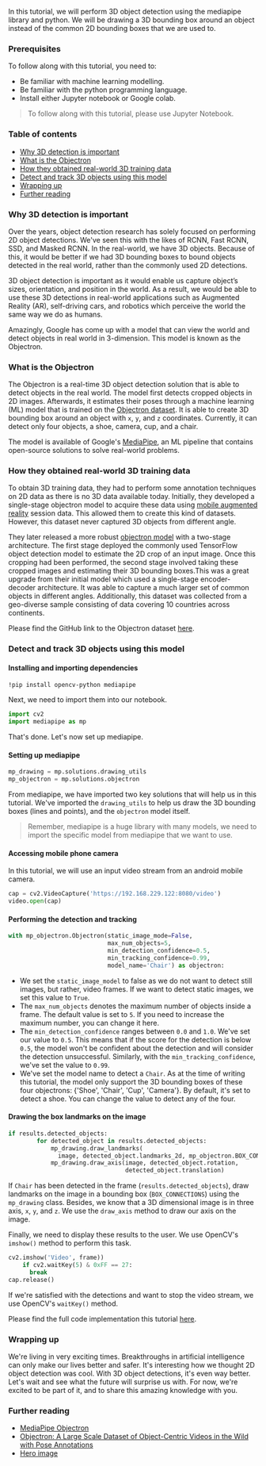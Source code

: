 In this tutorial, we will perform 3D object detection using the mediapipe library and python. We will be drawing a 3D bounding box around an object instead of the common 2D bounding boxes that we are used to.

### Prerequisites
To follow along with this tutorial, you need to:
- Be familiar with machine learning modelling.
- Be familiar with the python programming language.
- Install either Jupyter notebook or Google colab.
> To follow along with this tutorial, please use Jupyter Notebook.

### Table of contents
- [Why 3D detection is important](#why-3d-detection-is-important)
- [What is the Objectron](#what-is-the-objectron)
- [How they obtained real-world 3D training data](#how-they-obtained-real-world-3d-training-data)
- [Detect and track 3D objects using this model](#detect-and-track-3d-objects-using-this-model)
- [Wrapping up](#wrapping-up)
- [Further reading](#further-reading)

### Why 3D detection is important
Over the years, object detection research has solely focused on performing 2D object detections. We've seen this with the likes of RCNN, Fast RCNN, SSD, and Masked RCNN. In the real-world, we have 3D objects. Because of this, it would be better if we had 3D bounding boxes to bound objects detected in the real world, rather than the commonly used 2D detections. 

3D object detection is important as it would enable us capture object’s sizes, orientation, and position in the world. As a result, we would be able to use these 3D detections in real-world applications such as Augmented Reality (AR), self-driving cars, and robotics which perceive the world the same way we do as humans.

Amazingly, Google has come up with a model that can view the world and detect objects in real world in 3-dimension. This model is known as the Objectron.

### What is the Objectron

The Objectron is a real-time 3D object detection solution that is able to detect objects in the real world. The model first detects cropped objects in 2D images. Afterwards, it estimates their poses through a machine learning (ML) model that is trained on the [Objectron dataset](https://github.com/google-research-datasets/Objectron). It is able to create 3D bounding box around an object with `x`, `y`, and `z` coordinates. Currently, it can detect only four objects, a shoe, camera, cup, and a chair.

The model is available of Google's [MediaPipe](https://google.github.io/mediapipe/solutions/objectron), an ML pipeline that contains open-source solutions to solve real-world problems. 

### How they obtained real-world 3D training data
To obtain 3D training data, they had to perform some annotation techniques on 2D data as there is no 3D data available today. Initially, they developed a single-stage objectron model to acquire these data using [mobile augmented reality](https://ai.googleblog.com/2020/03/real-time-3d-object-detection-on-mobile.html) session data. This allowed them to create this kind of datasets. However, this dataset never captured 3D objects from different angle. 

They later released a more robust [objectron model](https://ai.googleblog.com/2020/11/announcing-objectron-dataset.html) with a two-stage architecture. The first stage deployed the commonly used TensorFlow object detection model to estimate the 2D crop of an input image. Once this cropping had been performed, the second stage involved taking these cropped images and estimating their 3D bounding boxes.This was a great upgrade from their initial model which used a single-stage encoder-decoder architecture. It was able to capture a much larger set of common objects in different angles. Additionally, this dataset was collected from a geo-diverse sample consisting of data covering 10 countries across continents.

Please find the GitHub link to the Objectron dataset [here](https://github.com/google-research-datasets/Objectron).

### Detect and track 3D objects using this model

#### Installing and importing dependencies

```bash
!pip install opencv-python mediapipe
```
Next, we need to import them into our notebook.

```python
import cv2
import mediapipe as mp
```
That's done. Let's now set up mediapipe.

#### Setting up mediapipe

```python
mp_drawing = mp.solutions.drawing_utils
mp_objectron = mp.solutions.objectron
```

From mediapipe, we have imported two key solutions that will help us in this tutorial. We've imported the `drawing_utils` to help us draw the 3D bounding boxes (lines and points), and the `objectron` model itself. 
> Remember, mediapipe is a huge library with many models, we need to import the specific model from mediapipe that we want to use.

#### Accessing mobile phone camera

In this tutorial, we will use an input video stream from an android mobile camera.  

```python
cap = cv2.VideoCapture('https://192.168.229.122:8080/video')
video.open(cap)
```
#### Performing the detection and tracking

```python
with mp_objectron.Objectron(static_image_mode=False,
                            max_num_objects=5,
                            min_detection_confidence=0.5,
                            min_tracking_confidence=0.99,
                            model_name='Chair') as objectron:
```

- We set the `static_image_model` to false as we do not want to detect still images, but rather, video frames. If we want to detect static images, we set this value to `True`.
- The `max_num_objects` denotes the maximum number of objects inside a frame. The default value is set to `5`. If you need to increase the maximum number, you can change it here.
- The `min_detection_confidence` ranges between `0.0` and `1.0`. We've set our value to `0.5`. This means that if the score for the detection is below `0.5`, the model won't be confident about the detection and will consider the detection unsuccessful. Similarly, with the `min_tracking_confidence`, we've set the value to `0.99`.
- We've set the model name to detect a `Chair`. As at the time of writing this tutorial, the model only support the 3D bounding boxes of these four objectrons: {'Shoe', 'Chair', 'Cup', 'Camera'}. By default, it's set to detect a shoe. You can change the value to detect any of the four. 

#### Drawing the box landmarks on the image

```python
if results.detected_objects:
        for detected_object in results.detected_objects:
            mp_drawing.draw_landmarks(
              image, detected_object.landmarks_2d, mp_objectron.BOX_CONNECTIONS)
            mp_drawing.draw_axis(image, detected_object.rotation,
                                 detected_object.translation)
```
If `Chair` has been detected in the frame (`results.detected_objects`), draw landmarks on the image in a bounding box (`BOX_CONNECTIONS`) using the `mp_drawing` class. Besides, we know that a 3D dimensional image is in three axis, `x`, `y`, and `z`. We use the `draw_axis` method to draw our axis on the image.

Finally, we need to display these results to the user. We use OpenCV's `imshow()` method to perform this task. 

```python
cv2.imshow('Video', frame))
    if cv2.waitKey(5) & 0xFF == 27:
      break
cap.release()
```
If we're satisfied with the detections and want to stop the video stream, we use OpenCV's `waitKey()` method.

Please find the full code implementation this tutorial [here](https://colab.research.google.com/drive/1BClS6Uu5XaU940cfwo-cuCKmlsXyCGx5?usp=sharing).

### Wrapping up
We're living in very exciting times. Breakthroughs in artificial intelligence can only make our lives better and safer. It's interesting how we thought 2D object detection was cool. With 3D object detections, it's even way better. Let's wait and see what the future will surprise us with. For now, we're excited to be part of it, and to share this amazing knowledge with you.  

### Further reading
- [MediaPipe Objectron](https://google.github.io/mediapipe/solutions/objectron)
- [Objectron: A Large Scale Dataset of Object-Centric Videos in the Wild with Pose Annotations](https://arxiv.org/pdf/2012.09988.pdf)
- [Hero image](https://unsplash.com/@sebastiansvenson?utm_source=unsplash&utm_medium=referral&utm_content=creditCopyText)